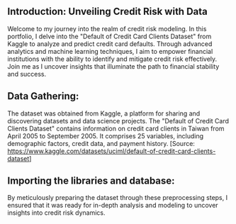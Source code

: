 ## Introduction: Unveiling Credit Risk with Data
Welcome to my journey into the realm of credit risk modeling. In this portfolio, I delve into the "Default of Credit Card Clients Dataset" from Kaggle to analyze and predict credit card defaults. Through advanced analytics and machine learning techniques, I aim to empower financial institutions with the ability to identify and mitigate credit risk effectively. Join me as I uncover insights that illuminate the path to financial stability and success.

## Data Gathering:

The dataset was obtained from Kaggle, a platform for sharing and discovering datasets and data science projects. The "Default of Credit Card Clients Dataset" contains information on credit card clients in Taiwan from April 2005 to September 2005. It comprises 25 variables, including demographic factors, credit data, and payment history.
[Source: https://www.kaggle.com/datasets/uciml/default-of-credit-card-clients-dataset]

## Importing the libraries and database:


By meticulously preparing the dataset through these preprocessing steps, I ensured that it was ready for in-depth analysis and modeling to uncover insights into credit risk dynamics.

